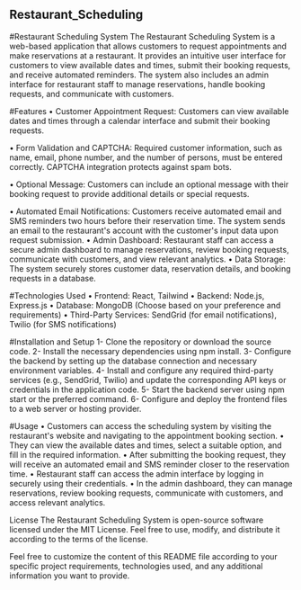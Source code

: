 ## Restaurant_Scheduling

#Restaurant Scheduling System
The Restaurant Scheduling System is a web-based application that allows customers to request appointments and make reservations at a restaurant. It provides an intuitive user interface for customers to view available dates and times, submit their booking requests, and receive automated reminders. The system also includes an admin interface for restaurant staff to manage reservations, handle booking requests, and communicate with customers.

#Features
•  Customer Appointment Request: Customers can view available dates and times through a calendar interface and submit their booking requests.

•  Form Validation and CAPTCHA: Required customer information, such as name, email, phone number, and the number of persons, must be entered correctly.      CAPTCHA integration protects against spam bots.

•  Optional Message: Customers can include an optional message with their booking request to provide additional details or special requests.

•  Automated Email Notifications: Customers receive automated email and SMS reminders two hours before their reservation time. The system sends an email       to the restaurant's account with the customer's input data upon request submission.
•  Admin Dashboard: Restaurant staff can access a secure admin dashboard to manage reservations, review booking requests, communicate with customers, and     view relevant analytics.
•  Data Storage: The system securely stores customer data, reservation details, and booking requests in a database.

#Technologies Used
• Frontend: React, Tailwind
• Backend: Node.js, Express.js
• Database:  MongoDB (Choose based on your preference and requirements)
• Third-Party Services: SendGrid (for email notifications), Twilio (for SMS notifications)

#Installation and Setup
1- Clone the repository or download the source code.
2- Install the necessary dependencies using npm install.
3- Configure the backend by setting up the database connection and necessary environment variables.
4- Install and configure any required third-party services (e.g., SendGrid, Twilio) and update the corresponding API keys or credentials in the        application code.
5- Start the backend server using npm start or the preferred command.
6- Configure and deploy the frontend files to a web server or hosting provider.

#Usage
• Customers can access the scheduling system by visiting the restaurant's website and navigating to the appointment booking section.
• They can view the available dates and times, select a suitable option, and fill in the required information.
• After submitting the booking request, they will receive an automated email and SMS reminder closer to the reservation time.
• Restaurant staff can access the admin interface by logging in securely using their credentials.
• In the admin dashboard, they can manage reservations, review booking requests, communicate with customers, and access relevant analytics.


License
The Restaurant Scheduling System is open-source software licensed under the MIT License. Feel free to use, modify, and distribute it according to the terms of the license.


Feel free to customize the content of this README file according to your specific project requirements, technologies used, and any additional information you want to provide.






